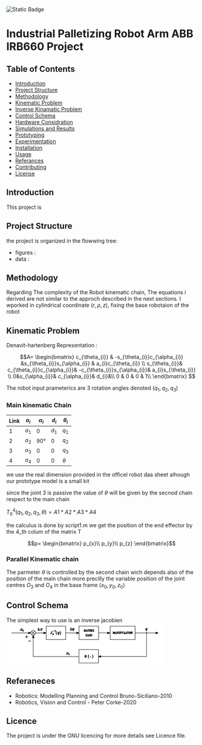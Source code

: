 ![Static Badge](https://img.shields.io/badge/GNU-lic?style=gitlab&label=License%20&labelColor=rgb-rgb&color=rgb)
# Industrial Palletizing Robot Arm ABB IRB660 Project 
## Table of Contents
- [Introduction](#introduction)
- [Project Structure](#project_struture)
- [Methodology](#methodology)
- [Kinematic Problem](#kinematicproblem)
- [Inverse Kinamatic Problem](#inverse_kinematic_problem)
- [Control Schema](#control_schema)
- [Hardware Considration](#hardware_considerations)
- [Simulations and Results](#simulations_results)
- [Prototyping ](#prototyping_and_experimentation)
- [Experimentation](#experimentation)
- [Installation](#installation)
- [Usage](#usage)
- [Referances](#referances)
- [Contributing](#contributing)
- [License](#license)  

## Introduction 
This project is  

## Project Structure
the project is organized in the flowwing tree: 
<ul>
<li>figures :
</li>
<li>data : 
</li>


</ul>

## Methodology
Regarding The complexity of the Robot kinematic chain, The equations i derived are not similar to the approch described in the next sections. I wporked in cylindrical coordinate $(r,\rho,z)$, fixing the base robotaion of the robot 

## Kinematic Problem
Denavit-hartenberg Representation : 

$$A=
\begin{bmatrix}
c_{\theta_{i}} & -s_{\theta_{i}}c_{\alpha_{i}} &s_{\theta_{i}}s_{\alpha_{i}} & a_{i}c_{\theta_{i}} \\
s_{\theta_{i}}& c_{\theta_{i}}c_{\alpha_{i}}& -c_{\theta_{i}}s_{\alpha_{i}}& a_{i}s_{\theta_{i}} \\
0&s_{\alpha_{i}}& c_{\alpha_{i}}& d_{i}&\\
0 & 0 & 0 & 1\\
\end{bmatrix}
$$ 

The robot input prameterics are 3 rotation angles denoted $(q_{1},q_{2},q_{3})$

### Main kinematic Chain
Link | $a_{i}$  |$\alpha_{i}$|$d_{i}$|$\theta_{i}$  
---|---         |---         |---    |---
1  | $a_{1}$    | 0          | $d_{1}$     | $q_{1}$
2  | $a_{2}$    | $90°$     | 0     | $q_{2}$
3  |  $a_{3}$ |0           |  0  |$q_{3}$
4  | $a_{4}$    | 0          |0     | $\theta$

we use the real dimension provided in the officel robot daa sheet  alhough our prototype model is a small kit <br>

since the joint 3 is passive the value of $\theta$ will be given by the secnod chain respect to the main chain 

$T_{0}^{4}(q_{1},q_{2},q_{3},\theta)=A1*A2*A3*A4$

the calculus is done by script1.m 
we get  the position of the end effector by the 4_th colum of the matrix T 

$$p=
\begin{bmatrix}
p_{x}\\
p_{y}\\
p_{z}
\end{bmatrix}$$
### Parallel Kinematic chain 
The parmeter $\theta$ is controlled by the second chain wich depends also of the position of the main chain more precilly the variable position of the joint centres $O_{3}$ and $O_{4}$ in the base frame $(x_{0},y_{0},z_{0})$
 
## Control Schema
The simplest way to use is an inverse jacobien    <br>
<img src="figures/control.png" alt="Alternative text" />




## Referaneces
<ul>
<li> Robotics: Modelling Planning and Control Bruno-Siciliano-2010
<li> Robotics, Vision and Control - Peter Corke-2020
</ul> 

## Licence 
The project is under the  GNU licencing for more details see <a ref="LICENCE">Licence</a> file.
